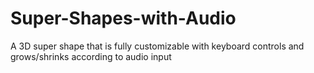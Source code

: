 # Super-Shapes-with-Audio
A 3D super shape that is fully customizable with keyboard controls and grows/shrinks according to audio input
